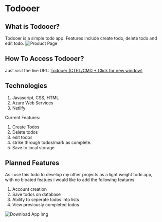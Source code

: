 # Todooer
## What is Todooer?
Todooer is a simple todo app. Features include create todo, delete todo and edit todo.
![Product Page](https://github.com/jack-king1/WebsiteBrochure_React/blob/main/ReadMePhotos/header.jpg)

## How To Access Todooer?
Just visit the live URL: [Todooer (CTRL/CMD + Click for new window)](https://todooer.netlify.app/)

## Technologies
1. Javascript, CSS, HTML
2. Azure Web Services
3. Netlify

Current Features:
1. Create Todos
2. Delete todos
3. edit todos
4. strike through todos/mark as complete.
5. Save to local storage

## Planned Features
As i use this todo to develop my other projects as a light weight todo app, with no bloated featues i would like to add the following features.
1. Account creation
2. Save todos on database
3. Ability to seperate todos into lists
4. View previously completed todos

![Download App Img](https://github.com/jack-king1/WebsiteBrochure_React/blob/main/ReadMePhotos/download.jpg)
